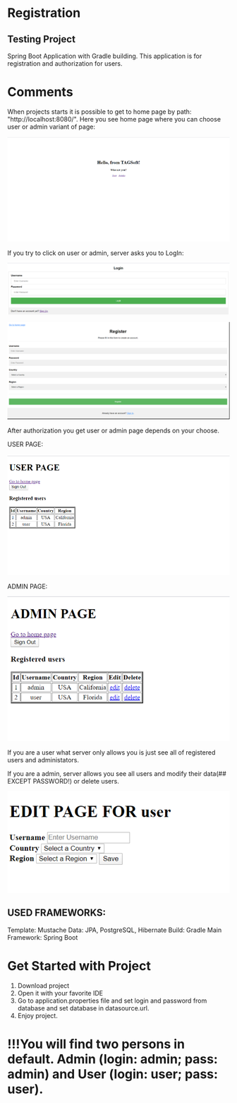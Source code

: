 # Registration
## Testing Project
Spring Boot Application with Gradle building. This application is for registration and authorization for users.


# Comments

When projects starts it is possible to get to home page by path: "http://localhost:8080/". 
Here you see home page where you can choose user or admin variant of page:

![Image alt](https://github.com/AlexTkachukPC/Registration/raw/master/images/home.png)

If you try to click on user or admin, server asks you to LogIn:

![Image alt](https://github.com/AlexTkachukPC/Registration/raw/master/images/login.png)


![Image alt](https://github.com/AlexTkachukPC/Registration/raw/master/images/registration.png)


After authorization you get user or admin page depends on your choose.

USER PAGE:

![Image alt](https://github.com/AlexTkachukPC/Registration/raw/master/images/userPage.png)

ADMIN PAGE:

![Image alt](https://github.com/AlexTkachukPC/Registration/raw/master/images/adminPage.png)


If you are a user what server only allows you is just see all of registered users and administators.

If you are a admin, server allows you see all users and modify their data(## EXCEPT PASSWORD!) or delete users.

![Image alt](https://github.com/AlexTkachukPC/Registration/raw/master/images/EditPage.png)



## USED FRAMEWORKS:

Template: Mustache
Data: JPA, PostgreSQL, Hibernate
Build: Gradle
Main Framework: Spring Boot



# Get Started with Project

1. Download project
2. Open it with your favorite IDE
3. Go to application.properties file and set login and password from database and set database in datasource.url.
4. Enjoy project. 

# !!!You will find two persons in default. Admin (login: admin; pass: admin) and User (login: user; pass: user).


